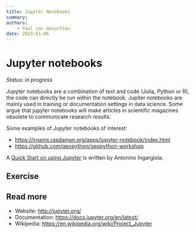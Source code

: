 ```yaml
---
title: Jupyter Notebooks
summary: 
authors:
    - Paul van Genuchten
date: 2023-01-06
---
```


# Jupyter notebooks

*Status: in progress*

Jupyter notebooks are a combination of text and code (Julia, Python or R), the code can directly be run within the notebook. Jupiter notebooks are mainly used in training or documentation settings in data science. Some argue that jupyter notebooks will make articles in scientific magazines obsolete to communicate research results.

Some examples of Jupyter notebooks of interest:

- https://inspire.rasdaman.org/apps/jupyter-notebook/index.html
- https://github.com/geopython/geopython-workshop

A [Quick Start on using Jupyter](https://jupyter-notebook-beginner-guide.readthedocs.io/en/latest/) is written by Antonino Ingargiola.

## Exercise



## Read more

- Website: http://jupyter.org/
- Documentation: https://docs.jupyter.org/en/latest/
- Wikipedia: https://en.wikipedia.org/wiki/Project_Jupyter